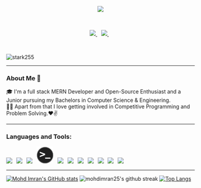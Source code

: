  <p align="center">
  <a href="https://github.com/mohdimran25">
    <img src="https://readme-typing-svg.herokuapp.com/?font=Acme&color=E1E1E1&size=60&center=true&vCenter=true&width=900&height=100&lines=Hello+%F0%9F%91%8B+my+name+is+Mohd+Imran;A+Full+Stack+Web+Developer;Feel+free+to+get+in+touch.+%F0%9F%98%84">
  </a>
    </p>
<br/>


<p align="center">
<a href="https://www.linkedin.com/in/mohd-imran25/">
  <img width="40px" src="https://www.vectorlogo.zone/logos/linkedin/linkedin-icon.svg" />
</a>&ensp;

<a href="https://twitter.com/mohdimran_25">
  <img width="40px" src="https://www.vectorlogo.zone/logos/twitter/twitter-official.svg" />
</a>&ensp;
</p>
<br/>
<p align="left"> <img src="https://komarev.com/ghpvc/?username=stark255&label=Profile%20views&color=0e75b6&style=flat" alt="stark255" /> </p>

<hr/>

### About Me 🚀

🎓 I'm a full stack MERN Developer and Open-Source Enthusiast and a Junior pursuing my Bachelors in Computer Science & Engineering.
<br/>
👨‍💻 Apart from that I love getting involved in Competitive Programming and Problem Solving.❤✌

<hr/>



### Languages and Tools:

<img height="45" src="https://www.vectorlogo.zone/logos/visualstudio_code/visualstudio_code-icon.svg">&ensp;
<img height="45" src="https://www.vectorlogo.zone/logos/python/python-horizontal.svg">&ensp;
<img height="45" src="https://www.vectorlogo.zone/logos/git-scm/git-scm-icon.svg">&ensp;
<img height="45" src="https://raw.githubusercontent.com/github/explore/80688e429a7d4ef2fca1e82350fe8e3517d3494d/topics/terminal/terminal.png">&ensp;
<img height="45" src="https://www.vectorlogo.zone/logos/reactjs/reactjs-icon.svg">&ensp;
<img height="45" src="https://www.vectorlogo.zone/logos/java/java-ar21.svg">&ensp;
<img height="45" src="https://www.vectorlogo.zone/logos/javascript/javascript-horizontal.svg">&ensp;
<img height="45" src="https://www.vectorlogo.zone/logos/w3_html5/w3_html5-icon.svg">&ensp;
<img height="45" src="https://github.com/manuelbieh/logo-file-icons/blob/master/icons/css.svg">&ensp;
<img height="45" src="https://www.vectorlogo.zone/logos/nodejs/nodejs-ar21.svg">&ensp;
<img height="45" src="https://www.vectorlogo.zone/logos/getbootstrap/getbootstrap-icon.svg">&ensp;

<hr/>

[![Mohd Imran's GitHub stats](https://github-readme-stats.vercel.app/api?username=mohdimran25&count_private=true&show_icons=true&theme=tokyonight&include_all_commits=true&hide_border=true)](https://github.com/anuraghazra/github-readme-stats)
![mohdimran25's github streak](https://github-readme-streak-stats.herokuapp.com/?user=mohdimran25&show_icons=true&locale=en&layout=demo&theme=gruvbox&hide_border=true)
[![Top Langs](https://github-readme-stats.vercel.app/api/top-langs/?username=mohdimran25&layout=compact&theme=tokyonight&hide_border=true)](https://github.com/anuraghazra/github-readme-stats)
